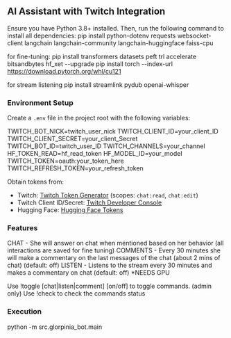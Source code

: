 ## AI Assistant with Twitch Integration

Ensure you have Python 3.8+ installed. Then, run the following command to install all dependencies:
pip install python-dotenv requests websocket-client langchain langchain-community langchain-huggingface faiss-cpu

for fine-tuning:
pip install transformers datasets peft trl accelerate bitsandbytes hf_xet --upgrade
pip install torch --index-url https://download.pytorch.org/whl/cu121

for stream listening
pip install streamlink pydub openai-whisper

### Environment Setup
Create a `.env` file in the project root with the following variables:

TWITCH_BOT_NICK=twitch_user_nick
TWITCH_CLIENT_ID=your_client_ID
TWITCH_CLIENT_SECRET=your_client_Secret
TWITCH_BOT_ID=twitch_user_ID
TWITCH_CHANNELS=your_channel
HF_TOKEN_READ=hf_read_token
HF_MODEL_ID=your_model
TWITCH_TOKEN=oauth:your_token_here
TWITCH_REFRESH_TOKEN=your_refresh_token

Obtain tokens from:
- Twitch: [Twitch Token Generator](https://twitchtokengenerator.com) (scopes: `chat:read`, `chat:edit`)
- Twitch Client ID/Secret: [Twitch Developer Console](https://dev.twitch.tv/console)
- Hugging Face: [Hugging Face Tokens](https://huggingface.co/settings/tokens)

### Features
CHAT - She will answer on chat when mentioned based on her behavior (all interactions are saved for fine tuning)
COMMENTS - Every 30 minutes she will make a commentary on the last messages of the chat (about 2 mins of chat) (default: off)
LISTEN - Listens to the stream every 30 minutes and makes a commentary on chat (default: off) *NEEDS GPU

Use !toggle [chat|listen|comment] [on/off] to toggle commands. (admin only)
Use !check to check the commands status


### Execution
python -m src.glorpinia_bot.main